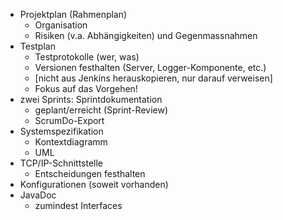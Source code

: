 - Projektplan (Rahmenplan)
    - Organisation
    - Risiken (v.a. Abhängigkeiten) und Gegenmassnahmen
- Testplan
    - Testprotokolle (wer, was)
    - Versionen festhalten (Server, Logger-Komponente, etc.)
    - [nicht aus Jenkins herauskopieren, nur darauf verweisen]
    - Fokus auf das Vorgehen!
- zwei Sprints: Sprintdokumentation
    - geplant/erreicht (Sprint-Review)
    - ScrumDo-Export
- Systemspezifikation
    - Kontextdiagramm
    - UML
- TCP/IP-Schnittstelle
    - Entscheidungen festhalten
- Konfigurationen (soweit vorhanden)
- JavaDoc
    - zumindest Interfaces
